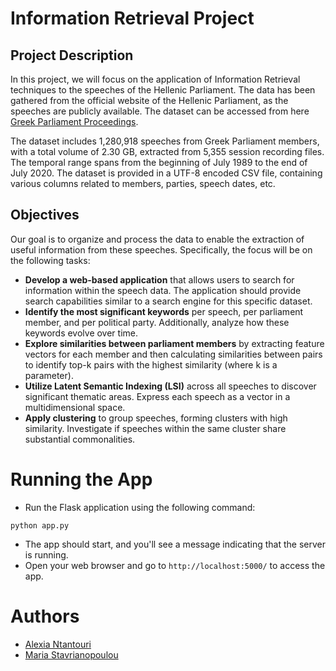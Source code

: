 # Information Retrieval Project
## Project Description
In this project, we will focus on the application of Information Retrieval techniques to the speeches of the Hellenic Parliament. The data has been gathered from the official website of the Hellenic Parliament, as the speeches are publicly available. The dataset can be accessed from here [Greek Parliament Proceedings](https://www.hellenicparliament.gr/Praktika/Synedriaseis-Olomeleias).

The dataset includes 1,280,918 speeches from Greek Parliament members, with a total volume of 2.30 GB, extracted from 5,355 session recording files. The temporal range spans from the beginning of July 1989 to the end of July 2020. The dataset is provided in a UTF-8 encoded CSV file, containing various columns related to members, parties, speech dates, etc.

## Objectives
Our goal is to organize and process the data to enable the extraction of useful information from these speeches. Specifically, the focus will be on the following tasks:

- **Develop a web-based application** that allows users to search for information within the speech data. The application should provide search capabilities similar to a search engine for this specific dataset.
- **Identify the most significant keywords** per speech, per parliament member, and per political party. Additionally, analyze how these keywords evolve over time.
- **Explore similarities between parliament members** by extracting feature vectors for each member and then calculating similarities between pairs to identify top-k pairs with the highest similarity (where k is a parameter).
- **Utilize Latent Semantic Indexing (LSI)** across all speeches to discover significant thematic areas. Express each speech as a vector in a multidimensional space.
- **Apply clustering** to group speeches, forming clusters with high similarity. Investigate if speeches within the same cluster share substantial commonalities.

# Running the App
- Run the Flask application using the following command:
```
python app.py
```
- The app should start, and you'll see a message indicating that the server is running.
- Open your web browser and go to `http://localhost:5000/` to access the app.

# Authors
-  [Alexia Ntantouri](https://github.com/alexia-nt)
-  [Maria Stavrianopoulou](https://github.com/stavrmaria)

